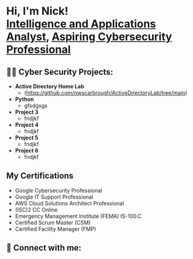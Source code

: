 <h1>Hi, I'm Nick! <br/><a href="https://github.com/nwscarbrough">Intelligence and Applications Analyst</a>, <a href="www.linkedin.com/in/nicholas-scarbrough">Aspiring Cybersecurity Professional</a> </a></h1>

<h2>👨‍💻 Cyber Security Projects:</h2>

- <b>Active Directory Home Lab </b>
  - (https://github.com/nwscarbrough/ActiveDirectoryLab/tree/main)
- <b>Python</b>
  - gfsdgsgs
- <b>Project 3 </b>
  - fndjkf
- <b>Project 4 </b>
  - fndjkf
- <b>Project 5 </b>
  - fndjkf
- <b>Project 6 </b>
  - fndjkf

<h2> My Certifications </h2>

- Google Cybersecurity Professional
- Google IT Support Professional
- AWS Cloud Solutions Architect Professional
- (ISC)2 CC Online
- Emergency Management Institute (FEMA) IS-100.C
- Certified Scrum Master (CSM)
- Certified Facility Manager (FMP)
  

<h2> 🤳 Connect with me:</h2>


<!--
 is a ✨ _special_ ✨ repository because its `README.md` (this file) appears on your GitHub profile.

Here are some ideas to get you started:

- 🔭 I’m currently working on ...
- 🌱 I’m currently learning ...
- 👯 I’m looking to collaborate on ...
- 🤔 I’m looking for help with ...
- 💬 Ask me about ...
- 📫 How to reach me: ...
- 😄 Pronouns: ...
- ⚡ Fun fact: ...
-->
